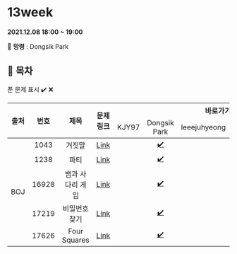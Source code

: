 # 13week

**2021.12.08 18:00 ~ 19:00**

:ghost: **망령** : Dongsik Park 

## :bookmark_tabs: 목차

푼 문제 표시 ✔️ ❌

<table>
    <thead align="center">
        <tr>
            <th rowspan ="2" >출처</th>
            <th rowspan ="2">번호</th>
            <th rowspan ="2">제목</th>
            <th rowspan ="2">문제링크</th>
            <th colspan ="5">바로가기</th>
        </tr>
         <tr>
            <td>KJY97</td>
            <td>Dongsik Park</td>
            <td>leeejuhyeong</td>
            <td>yunwonjeong</td>
            <td>ChaerinYu</td>
        </tr>
    </thead>
    <tbody  align="center">
    	<tr>
    		<td rowspan="5">BOJ</td>
    		<td>1043</td>
    		<td>거짓말</td>
    		<td><a href="https://www.acmicpc.net/problem/1043">Link</a></td>
            <td><a href=" "> </a></td>
            <td><a href="dongsiik/BOJ_1043.java">✔️ </a></td>
            <td><a href=" "> </a></td>
            <td><a href=" "> </a></td>
            <td><a href=" "> </a></td>
    	</tr>
    	<tr>
    		<td>1238</td>
    		<td>파티</td>
    		<td><a href="https://www.acmicpc.net/problem/1238">Link</a></td>
    		<td><a href=" "> </a></td>
            <td><a href="dongsiik/BOJ_1238.java">✔️ </a></td>
    		<td><a href=" "> </a></td>
    		<td><a href=" "> </a></td>
    		<td><a href=" "> </a></td>
    	</tr>
      <tr>
    		<td>16928</td>
    		<td>뱀과 사다리 게임</td>
    		<td><a href="https://www.acmicpc.net/problem/16928">Link</a></td>
    		<td><a href=" "> </a></td>
            <td><a href="dongsiik/BOJ_16928.java">✔️ </a></td>
    		<td><a href=" "> </a></td>
    		<td><a href=""> </a></td>
    		<td><a href=" "> </a></td>
    	</tr>
      <tr>
    		<td>17219</td>
    		<td>비밀번호 찾기</td>
    		<td><a href="https://www.acmicpc.net/problem/17219">Link</a></td>
    		<td><a href=" "> </a></td>
            <td><a href="dongsiik/BOJ_17219.java">✔️ </a></td>
    		<td><a href=" "> </a></td>
    		<td><a href=" "> </a></td>
    		<td><a href=" "> </a></td>
    	</tr>
      <tr>
    		<td>17626</td>
    		<td>Four Squares</td>
    		<td><a href="https://www.acmicpc.net/problem/17626">Link</a></td>
    		<td><a href=" ">  </a></td>
            <td><a href="dongsiik/BOJ_17626.java">✔️ </a></td>
    		<td><a href=" "> </a></td>
    		<td><a href=" "> </a></td>
    		<td><a href=" "> </a></td>
    	</tr>
    </tbody>
</table>

